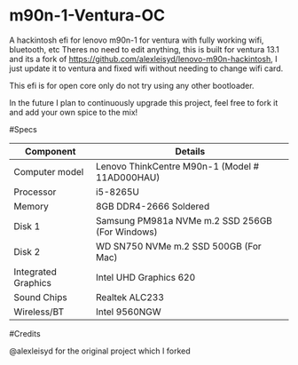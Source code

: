 # m90n-1-Ventura-OC
A hackintosh efi for lenovo m90n-1 for ventura with fully working wifi, bluetooth, etc
Theres no need to edit anything, this is built for ventura 13.1 and its a fork of https://github.com/alexleisyd/lenovo-m90n-hackintosh, I just update it to ventura and fixed wifi without needing to change wifi card.

This efi is for open core only do not try using any other bootloader.

In the future I plan to continuously upgrade this project, feel free to fork it and add your own spice to the mix!

#Specs

| Component           | Details                                                   |
| ------------------- | --------------------------------------------------------- |
| Computer model      | Lenovo ThinkCentre M90n-1 (Model # 11AD000HAU)            |
| Processor           | i5-8265U                                                  |
| Memory              | 8GB DDR4-2666 Soldered                                    |
| Disk 1              | Samsung PM981a NVMe m.2 SSD 256GB (For Windows)           |
| Disk 2              | WD SN750 NVMe m.2 SSD 500GB (For Mac)                     |
| Integrated Graphics | Intel UHD Graphics 620                                    |
| Sound Chips         | Realtek ALC233                                            |
| Wireless/BT         | Intel 9560NGW                                             |

#Credits

@alexleisyd for the original project which I forked
